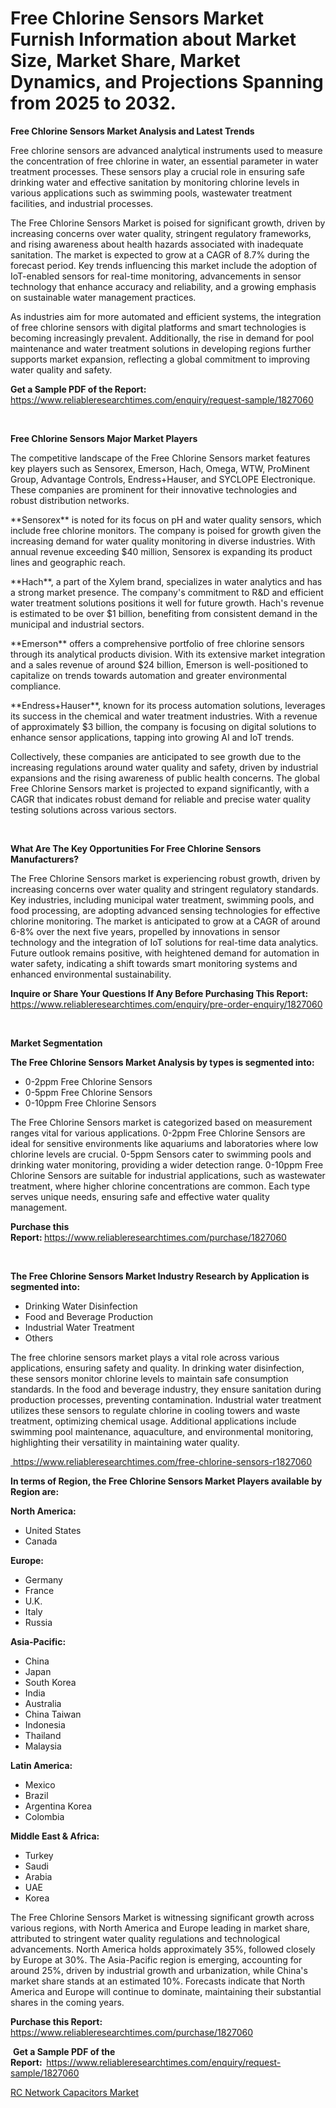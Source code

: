 <p><h1>Free Chlorine Sensors Market Furnish Information about Market Size, Market Share, Market Dynamics, and Projections Spanning from 2025 to 2032.</h1></p><p><strong>Free Chlorine Sensors Market Analysis and Latest Trends</strong></p>
<p><p>Free chlorine sensors are advanced analytical instruments used to measure the concentration of free chlorine in water, an essential parameter in water treatment processes. These sensors play a crucial role in ensuring safe drinking water and effective sanitation by monitoring chlorine levels in various applications such as swimming pools, wastewater treatment facilities, and industrial processes.</p><p>The Free Chlorine Sensors Market is poised for significant growth, driven by increasing concerns over water quality, stringent regulatory frameworks, and rising awareness about health hazards associated with inadequate sanitation. The market is expected to grow at a CAGR of 8.7% during the forecast period. Key trends influencing this market include the adoption of IoT-enabled sensors for real-time monitoring, advancements in sensor technology that enhance accuracy and reliability, and a growing emphasis on sustainable water management practices.</p><p>As industries aim for more automated and efficient systems, the integration of free chlorine sensors with digital platforms and smart technologies is becoming increasingly prevalent. Additionally, the rise in demand for pool maintenance and water treatment solutions in developing regions further supports market expansion, reflecting a global commitment to improving water quality and safety.</p></p>
<p><strong>Get a Sample PDF of the Report:&nbsp;</strong> <a href="https://www.reliableresearchtimes.com/enquiry/request-sample/1827060?utm_campaign=2891&utm_medium=2&utm_source=Github&utm_content=ia&utm_term=06042025&utm_id=free-chlorine-sensors">https://www.reliableresearchtimes.com/enquiry/request-sample/1827060</a></p>
<p>&nbsp;</p>
<p><strong>Free Chlorine Sensors Major Market Players</strong></p>
<p><p>The competitive landscape of the Free Chlorine Sensors market features key players such as Sensorex, Emerson, Hach, Omega, WTW, ProMinent Group, Advantage Controls, Endress+Hauser, and SYCLOPE Electronique. These companies are prominent for their innovative technologies and robust distribution networks.</p><p>**Sensorex** is noted for its focus on pH and water quality sensors, which include free chlorine monitors. The company is poised for growth given the increasing demand for water quality monitoring in diverse industries. With annual revenue exceeding $40 million, Sensorex is expanding its product lines and geographic reach.</p><p>**Hach**, a part of the Xylem brand, specializes in water analytics and has a strong market presence. The company's commitment to R&D and efficient water treatment solutions positions it well for future growth. Hach's revenue is estimated to be over $1 billion, benefiting from consistent demand in the municipal and industrial sectors.</p><p>**Emerson** offers a comprehensive portfolio of free chlorine sensors through its analytical products division. With its extensive market integration and a sales revenue of around $24 billion, Emerson is well-positioned to capitalize on trends towards automation and greater environmental compliance.</p><p>**Endress+Hauser**, known for its process automation solutions, leverages its success in the chemical and water treatment industries. With a revenue of approximately $3 billion, the company is focusing on digital solutions to enhance sensor applications, tapping into growing AI and IoT trends.</p><p>Collectively, these companies are anticipated to see growth due to the increasing regulations around water quality and safety, driven by industrial expansions and the rising awareness of public health concerns. The global Free Chlorine Sensors market is projected to expand significantly, with a CAGR that indicates robust demand for reliable and precise water quality testing solutions across various sectors.</p></p>
<p>&nbsp;</p>
<p><strong>What Are The Key Opportunities For Free Chlorine Sensors Manufacturers?</strong></p>
<p><p>The Free Chlorine Sensors market is experiencing robust growth, driven by increasing concerns over water quality and stringent regulatory standards. Key industries, including municipal water treatment, swimming pools, and food processing, are adopting advanced sensing technologies for effective chlorine monitoring. The market is anticipated to grow at a CAGR of around 6-8% over the next five years, propelled by innovations in sensor technology and the integration of IoT solutions for real-time data analytics. Future outlook remains positive, with heightened demand for automation in water safety, indicating a shift towards smart monitoring systems and enhanced environmental sustainability.</p></p>
<p><strong>Inquire or Share Your Questions If Any Before Purchasing This Report:</strong> <a href="https://www.reliableresearchtimes.com/enquiry/pre-order-enquiry/1827060?utm_campaign=2891&utm_medium=2&utm_source=Github&utm_content=ia&utm_term=06042025&utm_id=free-chlorine-sensors">https://www.reliableresearchtimes.com/enquiry/pre-order-enquiry/1827060</a></p>
<p>&nbsp;</p>
<p><strong>Market Segmentation</strong></p>
<p><strong>The Free Chlorine Sensors Market Analysis by types is segmented into:</strong></p>
<p><ul><li>0-2ppm Free Chlorine Sensors</li><li>0-5ppm Free Chlorine Sensors</li><li>0-10ppm Free Chlorine Sensors</li></ul></p>
<p><p>The Free Chlorine Sensors market is categorized based on measurement ranges vital for various applications. 0-2ppm Free Chlorine Sensors are ideal for sensitive environments like aquariums and laboratories where low chlorine levels are crucial. 0-5ppm Sensors cater to swimming pools and drinking water monitoring, providing a wider detection range. 0-10ppm Free Chlorine Sensors are suitable for industrial applications, such as wastewater treatment, where higher chlorine concentrations are common. Each type serves unique needs, ensuring safe and effective water quality management.</p></p>
<p><strong>Purchase this Report:&nbsp;</strong><a href="https://www.reliableresearchtimes.com/purchase/1827060?utm_campaign=2891&utm_medium=2&utm_source=Github&utm_content=ia&utm_term=06042025&utm_id=free-chlorine-sensors">https://www.reliableresearchtimes.com/purchase/1827060</a></p>
<p>&nbsp;</p>
<p><strong>The Free Chlorine Sensors Market Industry Research by Application is segmented into:</strong></p>
<p><ul><li>Drinking Water Disinfection</li><li>Food and Beverage Production</li><li>Industrial Water Treatment</li><li>Others</li></ul></p>
<p><p>The free chlorine sensors market plays a vital role across various applications, ensuring safety and quality. In drinking water disinfection, these sensors monitor chlorine levels to maintain safe consumption standards. In the food and beverage industry, they ensure sanitation during production processes, preventing contamination. Industrial water treatment utilizes these sensors to regulate chlorine in cooling towers and waste treatment, optimizing chemical usage. Additional applications include swimming pool maintenance, aquaculture, and environmental monitoring, highlighting their versatility in maintaining water quality.</p></p>
<p><a href="https://www.reliableresearchtimes.com/free-chlorine-sensors-r1827060?utm_campaign=2891&utm_medium=2&utm_source=Github&utm_content=ia&utm_term=06042025&utm_id=free-chlorine-sensors">&nbsp;https://www.reliableresearchtimes.com/free-chlorine-sensors-r1827060</a></p>
<p><strong>In terms of Region, the Free Chlorine Sensors Market Players available by Region are:</strong></p>
<p>
    <p> <strong> North America: </strong>
        <ul>
            <li>United States</li>
            <li>Canada</li>
        </ul>
        </p> 
    <p> <strong> Europe: </strong>
        <ul>
            <li>Germany</li>
            <li>France</li>
            <li>U.K.</li>
            <li>Italy</li>
            <li>Russia</li>
        </ul>
        </p> 
    <p> <strong> Asia-Pacific: </strong>
        <ul>
            <li>China</li>
            <li>Japan</li>
            <li>South Korea</li>
            <li>India</li>
            <li>Australia</li>
            <li>China Taiwan</li>
            <li>Indonesia</li>
            <li>Thailand</li>
            <li>Malaysia</li>
        </ul>
        </p> 
    <p> <strong> Latin America: </strong>
        <ul>
            <li>Mexico</li>
            <li>Brazil</li>
            <li>Argentina Korea</li>
            <li>Colombia</li>
        </ul>
        </p> 
    <p> <strong> Middle East & Africa: </strong>
        <ul>
            <li>Turkey</li>
            <li>Saudi</li>
            <li>Arabia</li>
            <li>UAE</li>
            <li>Korea</li>
        </ul>
    </p>
    </p>
<p><p>The Free Chlorine Sensors Market is witnessing significant growth across various regions, with North America and Europe leading in market share, attributed to stringent water quality regulations and technological advancements. North America holds approximately 35%, followed closely by Europe at 30%. The Asia-Pacific region is emerging, accounting for around 25%, driven by industrial growth and urbanization, while China's market share stands at an estimated 10%. Forecasts indicate that North America and Europe will continue to dominate, maintaining their substantial shares in the coming years.</p></p>
<p><strong>Purchase this Report: </strong><a href="https://www.reliableresearchtimes.com/purchase/1827060?utm_campaign=2891&utm_medium=2&utm_source=Github&utm_content=ia&utm_term=06042025&utm_id=free-chlorine-sensors">https://www.reliableresearchtimes.com/purchase/1827060</a></p>
<p>&nbsp;<strong>Get a Sample PDF of the Report:&nbsp;&nbsp;</strong><a href="https://www.reliableresearchtimes.com/enquiry/request-sample/1827060?utm_campaign=2891&utm_medium=2&utm_source=Github&utm_content=ia&utm_term=06042025&utm_id=free-chlorine-sensors">https://www.reliableresearchtimes.com/enquiry/request-sample/1827060</a></p>
<p><strong></strong></p>
<p><p><a href="https://github.com/mriwacraane/Market-Research-Report-List-1/blob/main/rc-network-capacitors-market.md?utm_campaign=2891&utm_medium=2&utm_source=Github&utm_content=ia&utm_term=06042025&utm_id=free-chlorine-sensors">RC Network Capacitors Market</a></p></p>